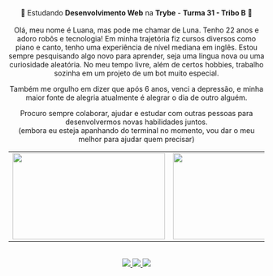 ##
<div align='center'>
  💚 Estudando <b>Desenvolvimento Web</b> na <b>Trybe</b> - <b>Turma 31 - Tribo B</b> 💚
</div><br>

<div align='center'>
Olá, meu nome é Luana, mas pode me chamar de Luna. Tenho 22 anos e adoro robôs e tecnologia! Em minha trajetória fiz cursos diversos como piano e canto, tenho uma experiência de nível mediana em inglês. Estou sempre pesquisando algo novo para aprender, seja uma língua nova ou uma curiosidade aleatória. No meu tempo livre, além de certos hobbies, trabalho sozinha em um projeto de um bot muito especial.
</div>
<p>
<div align='center'>Também me orgulho em dizer que após 6 anos, venci a depressão, e minha maior fonte de alegria atualmente é alegrar o dia de outro alguém.
</div>
<p>
<div align='center'>
Procuro sempre colaborar, ajudar e estudar com outras pessoas para desenvolvermos novas habilidades juntos.
<br>
(embora eu esteja apanhando do terminal no momento, vou dar o meu melhor para ajudar quem precisar)
</div>
<p>

<div align="center">
  <table>
    <tr>
      <td>
        <img src="https://apilgriminnarnia.files.wordpress.com/2018/09/legally-blonde-laptop-e1536078931635.jpg" width="300px" height="170px">
      </td>
      <td>
          <img src="https://reactiongifs.me/wp-content/uploads/2019/05/Testers-Vs-Developers.gif" width="300px" height="170px">
      </td>
    </tr>
  </table>
</div>



<br>
<div align="center">
  <a href = "mailto:lunlu.personal@gmail.com">
    <img src="https://img.shields.io/badge/Gmail-D14836?style=for-the-badge&logo=gmail&logoColor=white">
  </a>
  <a href="https://https://www.linkedin.com/in/luana-fonseca-gorgonio-741893265/" target="_blank">
    <img src="https://img.shields.io/badge/-LinkedIn-%230077B5?style=for-the-badge&logo=linkedin&logoColor=white" target="_blank">
  </a>
  <a href="https://open.spotify.com/playlist/3TNMcoGu5xhkUNgd5EXPqv?si=hwLhcHGPT8qoLAdftQ8ELA" target="_blank">
    <img src="https://img.shields.io/badge/Spotify-1ED760?&style=for-the-badge&logo=spotify&logoColor=white" target="_blank">
  </a>
</div>
